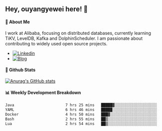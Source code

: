 ## Hey, ouyangyewei here! :wave:

#### :rocket: About Me
I work at Alibaba, focusing on distributed databases, currently learning TiKV, LevelDB, Kafka and DolphinScheduler. I am passionate about contributing to widely used open source projects.

- [![Linkedin](https://img.shields.io/badge/LinkedIn-ouyangyewei-blue)](https://www.linkedin.com/in/ouyangyewei/)
- [![Blog](https://img.shields.io/badge/Blog-yeweiouyang-orange)](https://blog.csdn.net/yeweiouyang)

#### :star2: Github Stats
[![Anurag's GitHub stats](https://github-readme-stats.vercel.app/api?username=ouyangyewei&show_icons=true&cache_seconds=3600&theme=tokyonight)](https://github.com/anuraghazra/github-readme-stats)

#### :bar_chart: Weekly Development Breakdown
<!--START_SECTION:waka-->

```txt
Java                       7 hrs 25 mins   █████▓░░░░░░░░░░░░░░░░░░░   22.53 %
YAML                       6 hrs 46 mins   █████░░░░░░░░░░░░░░░░░░░░   20.52 %
Docker                     4 hrs 50 mins   ███▓░░░░░░░░░░░░░░░░░░░░░   14.69 %
Bash                       2 hrs 55 mins   ██▒░░░░░░░░░░░░░░░░░░░░░░   08.87 %
Lua                        2 hrs 54 mins   ██▒░░░░░░░░░░░░░░░░░░░░░░   08.83 %
```

<!--END_SECTION:waka-->
